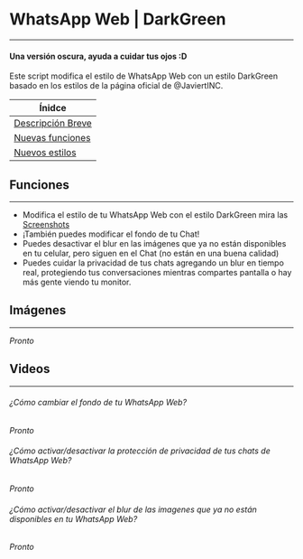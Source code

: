 # WhatsApp Web | DarkGreen
---
#### Una versión oscura, ayuda a cuidar tus ojos :D

Este script modifica el estilo de WhatsApp Web con un estilo DarkGreen basado en los estilos de la página oficial de @JaviertINC.


| Ínidce |
|---|
| [Descripción Breve](#whatsapp-web---darkgreen) |
| [Nuevas funciones](#funciones) |
| [Nuevos estilos](#estilos) |

## Funciones
---
- Modifica el estilo de tu WhatsApp Web con el estilo DarkGreen mira las [Screenshots](#screenshots)
- ¡También puedes modificar el fondo de tu Chat!
- Puedes desactivar el blur en las imágenes que ya no están disponibles en tu celular, pero siguen en el Chat (no están en una buena calidad)
- Puedes cuidar la privacidad de tus chats agregando un blur en tiempo real, protegiendo tus conversaciones mientras compartes pantalla o hay más gente viendo tu monitor.

## Imágenes
--- 
_Pronto_

## Videos
---
###### ¿Cómo cambiar el fondo de tu WhatsApp Web?
_Pronto_

###### ¿Cómo activar/desactivar la protección de privacidad de tus chats de WhatsApp Web?
_Pronto_

###### ¿Cómo activar/desactivar el blur de las imagenes que ya no están disponibles en tu WhatsApp Web?
_Pronto_
